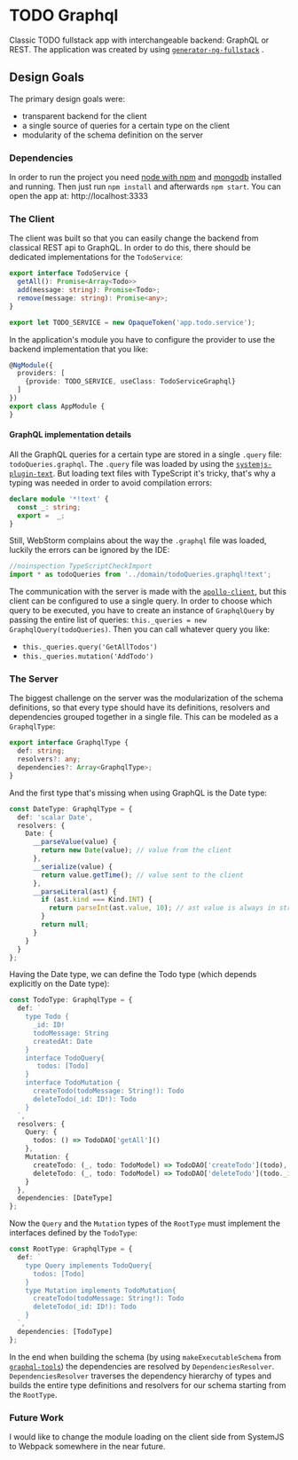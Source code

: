 # TODO Graphql
Classic TODO fullstack app with interchangeable backend: GraphQL or REST.
The application was created by using [`generator-ng-fullstack`](https://github.com/ericmdantas/generator-ng-fullstack) .
## Design Goals
The primary design goals were:

* transparent backend for the client
* a single source of queries for a certain type on the client
* modularity of the schema definition on the server

### Dependencies

In order to run the project you need [node with npm](https://nodejs.org/en/) and [mongodb](https://www.mongodb.com/) installed and running.
Then just run `npm install` and afterwards `npm start`. You can open the app at: http://localhost:3333

### The Client
The client was built so that you can easily change the backend from classical REST api to GraphQL.
In order to do this, there should be dedicated implementations for the `TodoService`:

```typescript
export interface TodoService {
  getAll(): Promise<Array<Todo>>
  add(message: string): Promise<Todo>;
  remove(message: string): Promise<any>;
}

export let TODO_SERVICE = new OpaqueToken('app.todo.service');
```    
    
In the application's module you have to configure the provider to use the backend implementation that you like:

```typescript
@NgModule({
  providers: [
    {provide: TODO_SERVICE, useClass: TodoServiceGraphql}
  ]
})
export class AppModule {
}
```    

#### GraphQL implementation details
All the GraphQL queries for a certain type are stored in a single `.query` file: `todoQueries.graphql`. 
The `.query` file was loaded by using the [`systemjs-plugin-text`](https://github.com/systemjs/plugin-text). 
But loading text files with TypeScript it's tricky, that's why a typing was needed in order to avoid compilation errors:

```typescript
declare module '*!text' {
  const _: string;
  export =  _;
}
```    

Still, WebStorm complains about the way the `.graphql` file was loaded, luckily the errors can be ignored by the IDE:

```typescript
//noinspection TypeScriptCheckImport
import * as todoQueries from '../domain/todoQueries.graphql!text';
```    

The communication with the server is made with the [`apollo-client`](https://github.com/apollostack/apollo-client), but this client can be configured to use a single query.
In order to choose which query to be executed, you have to create an instance of `GraphqlQuery` by passing the entire list of queries: `this._queries = new GraphqlQuery(todoQueries)`. 
Then you can call whatever query you like:
  
* `this._queries.query('GetAllTodos')`
* `this._queries.mutation('AddTodo')`

### The Server
The biggest challenge on the server was the modularization of the schema definitions, so that every type should have its definitions, resolvers and dependencies grouped together in a single file.
This can be modeled as a `GraphqlType`:

```typescript
export interface GraphqlType {
  def: string;
  resolvers?: any;
  dependencies?: Array<GraphqlType>;
}
```
    
And the first type that's missing when using GraphQL is the Date type:

```typescript
const DateType: GraphqlType = {
  def: 'scalar Date',
  resolvers: {
    Date: {
      __parseValue(value) {
        return new Date(value); // value from the client
      },
      __serialize(value) {
        return value.getTime(); // value sent to the client
      },
      __parseLiteral(ast) {
        if (ast.kind === Kind.INT) {
          return parseInt(ast.value, 10); // ast value is always in string format
        }
        return null;
      }
    }
  }
};
```    
    
Having the Date type, we can define the Todo type (which depends explicitly on the Date type):

```typescript
const TodoType: GraphqlType = {
  def: `
    type Todo {
      _id: ID!
      todoMessage: String
      createdAt: Date
    }
    interface TodoQuery{
       todos: [Todo]
    }
    interface TodoMutation {
      createTodo(todoMessage: String!): Todo
      deleteTodo(_id: ID!): Todo
    }
  `,
  resolvers: {
    Query: {
      todos: () => TodoDAO['getAll']()
    },
    Mutation: {
      createTodo: (_, todo: TodoModel) => TodoDAO['createTodo'](todo),
      deleteTodo: (_, todo: TodoModel) => TodoDAO['deleteTodo'](todo._id)
    }
  },
  dependencies: [DateType]
};
```    
    
Now the `Query` and the `Mutation` types of the `RootType` must implement the interfaces defined by the `TodoType`:

```typescript    
const RootType: GraphqlType = {
  def: `
    type Query implements TodoQuery{
      todos: [Todo]     
    }
    type Mutation implements TodoMutation{
      createTodo(todoMessage: String!): Todo
      deleteTodo(_id: ID!): Todo
    }
  `,
  dependencies: [TodoType]
};
```    
    
In the end when building the schema (by using `makeExecutableSchema` from [`graphql-tools`](https://github.com/apollostack/graphql-tools)) the dependencies are resolved by `DependenciesResolver`. 
`DependenciesResolver` traverses the dependency hierarchy of types and builds the entire type definitions and resolvers for our schema starting from the `RootType`.

### Future Work
I would like to change the module loading on the client side from SystemJS to Webpack somewhere in the near future.
